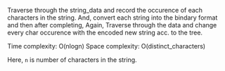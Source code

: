 Traverse through the string_data and record the occurence of each characters in the string. And, convert each string into the bindary format and then after completing, Again, Traverse through the data and change every char occurence with the encoded new string acc. to the tree.

Time complexity: O(nlogn)
Space complexity: O(distinct_characters)

Here, `n` is number of characters in the string.
